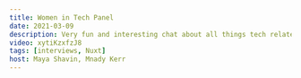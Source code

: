 ```yaml
---
title: Women in Tech Panel
date: 2021-03-09
description: Very fun and interesting chat about all things tech related and how we have all just changed jobs, how long we stay in jobs, what we do when we consider moving jobs and so much more.
video: xytiKzxfzJ8
tags: [interviews, Nuxt]
host: Maya Shavin, Mnady Kerr
---
```

